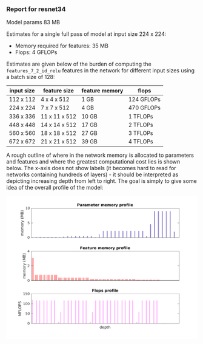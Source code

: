 ### Report for resnet34
Model params 83 MB 

Estimates for a single full pass of model at input size 224 x 224: 

* Memory required for features: 35 MB 
* Flops: 4 GFLOPs 

Estimates are given below of the burden of computing the `features_7_2_id_relu` features in the network for different input sizes using a batch size of 128: 

| input size | feature size | feature memory | flops | 
|------------|--------------|----------------|-------| 
| 112 x 112 | 4 x 4 x 512 | 1 GB | 124 GFLOPs |
| 224 x 224 | 7 x 7 x 512 | 4 GB | 470 GFLOPs |
| 336 x 336 | 11 x 11 x 512 | 10 GB | 1 TFLOPs |
| 448 x 448 | 14 x 14 x 512 | 17 GB | 2 TFLOPs |
| 560 x 560 | 18 x 18 x 512 | 27 GB | 3 TFLOPs |
| 672 x 672 | 21 x 21 x 512 | 39 GB | 4 TFLOPs |

A rough outline of where in the network memory is allocated to parameters and features and where the greatest computational cost lies is shown below.  The x-axis does not show labels (it becomes hard to read for networks containing hundreds of layers) - it should be interpreted as depicting increasing depth from left to right.  The goal is simply to give some idea of the overall profile of the model: 

![resnet34 profile](figs/resnet34.png)
